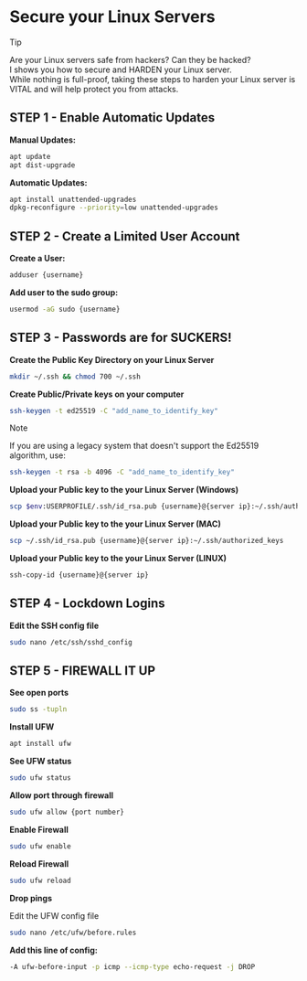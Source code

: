 # Secure your Linux Servers

> [!TIP]
>Are your Linux servers safe from hackers? Can they be hacked?  
I shows you how to secure and HARDEN your Linux server.  
While nothing is full-proof, taking these steps to harden your Linux server is VITAL and will help protect you from attacks.


## STEP 1 - Enable Automatic Updates
**Manual Updates:**

```bash
apt update
apt dist-upgrade
```

**Automatic Updates:**

```bash
apt install unattended-upgrades
dpkg-reconfigure --priority=low unattended-upgrades
```


## STEP 2 - Create a Limited User Account

**Create a User:**

```bash
adduser {username}
```

**Add user to the sudo group:**

```bash
usermod -aG sudo {username}
```


## STEP 3 - Passwords are for SUCKERS!

**Create the Public Key Directory on your Linux Server**

```bash
mkdir ~/.ssh && chmod 700 ~/.ssh
```

**Create Public/Private keys on your computer**

```bash
ssh-keygen -t ed25519 -C "add_name_to_identify_key"
```

>[!NOTE]
>If you are using a legacy system that doesn't support the Ed25519 algorithm, use:
>```bash
>ssh-keygen -t rsa -b 4096 -C "add_name_to_identify_key"
>```

**Upload your Public key to the your Linux Server (Windows)**

```bash
scp $env:USERPROFILE/.ssh/id_rsa.pub {username}@{server ip}:~/.ssh/authorized_keys
```

**Upload your Public key to the your Linux Server (MAC)**

```bash
scp ~/.ssh/id_rsa.pub {username}@{server ip}:~/.ssh/authorized_keys
```

**Upload your Public key to the your Linux Server (LINUX)**

```bash
ssh-copy-id {username}@{server ip}
```


## STEP 4 - Lockdown Logins

**Edit the SSH config file**

```bash
sudo nano /etc/ssh/sshd_config
```

## STEP 5 - FIREWALL IT UP

**See open ports**

```bash
sudo ss -tupln
```

**Install UFW**

```bash
apt install ufw
```

**See UFW status**

```bash
sudo ufw status
```

**Allow port through firewall**

```bash
sudo ufw allow {port number}
```

**Enable Firewall**

```bash
sudo ufw enable
```

**Reload Firewall**

```bash
sudo ufw reload
```


**Drop pings**

Edit the UFW config file

```bash
sudo nano /etc/ufw/before.rules
```

**Add this line of config:**

```bash
-A ufw-before-input -p icmp --icmp-type echo-request -j DROP
```
